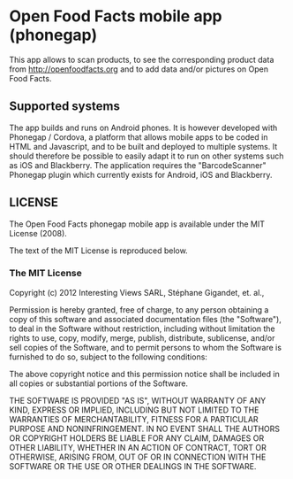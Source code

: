 # Open Food Facts mobile app (phonegap) #

This app allows to scan products, to see the corresponding product data from http://openfoodfacts.org and to add data and/or pictures on Open Food Facts. 

## Supported systems ##

The app builds and runs on Android phones. It is however developed with Phonegap / Cordova, a platform that allows mobile apps to be coded in HTML and Javascript, and to be built and deployed
to multiple systems. It should therefore be possible to easily adapt it to run on other systems such as iOS and Blackberry. The application requires the "BarcodeScanner" Phonegap plugin
which currently exists for Android, iOS and Blackberry.

## LICENSE ##

The Open Food Facts phonegap mobile app is available under the MIT License (2008).

The text of the MIT License is reproduced below.

### The MIT License

Copyright (c) 2012 Interesting Views SARL, Stéphane Gigandet, et. al.,

 Permission is hereby granted, free of charge, to any person obtaining a copy
 of this software and associated documentation files (the "Software"), to deal
 in the Software without restriction, including without limitation the rights
 to use, copy, modify, merge, publish, distribute, sublicense, and/or sell
 copies of the Software, and to permit persons to whom the Software is
 furnished to do so, subject to the following conditions:

 The above copyright notice and this permission notice shall be included in
 all copies or substantial portions of the Software.

 THE SOFTWARE IS PROVIDED "AS IS", WITHOUT WARRANTY OF ANY KIND, EXPRESS OR
 IMPLIED, INCLUDING BUT NOT LIMITED TO THE WARRANTIES OF MERCHANTABILITY,
 FITNESS FOR A PARTICULAR PURPOSE AND NONINFRINGEMENT. IN NO EVENT SHALL THE
 AUTHORS OR COPYRIGHT HOLDERS BE LIABLE FOR ANY CLAIM, DAMAGES OR OTHER
 LIABILITY, WHETHER IN AN ACTION OF CONTRACT, TORT OR OTHERWISE, ARISING FROM,
 OUT OF OR IN CONNECTION WITH THE SOFTWARE OR THE USE OR OTHER DEALINGS IN
 THE SOFTWARE.